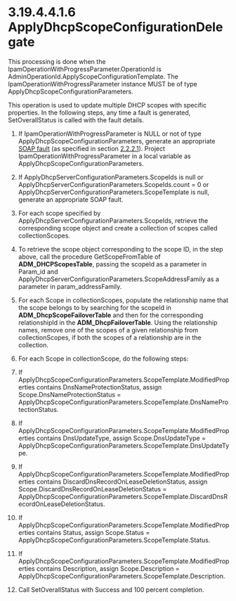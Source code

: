 <html dir="LTR" xmlns:mshelp="http://msdn.microsoft.com/mshelp" xmlns:ddue="http://ddue.schemas.microsoft.com/authoring/2003/5" xmlns:xlink="http://www.w3.org/1999/xlink" xmlns:tool="http://www.microsoft.com/tooltip">
 <body>
 <div id="header">
 <h1 class="heading">3.19.4.4.1.6 ApplyDhcpScopeConfigurationDelegate</h1>
 </div>
 <div id="mainSection">
 <div id="mainBody">
 <div id="allHistory" class="saveHistory"></div>
 <div id="sectionSection0" class="section" name="collapseableSection">
 

<p>This processing is done when the
IpamOperationWithProgressParameter.OperationId is
AdminOperationId.ApplyScopeConfigurationTemplate. The
IpamOperationWithProgressParameter instance MUST be of type
ApplyDhcpScopeConfigurationParameters. </p>

<p>This operation is used to update multiple DHCP scopes with
specific properties. In the following steps, any time a fault is generated,
SetOverallStatus is called with the fault details.</p>

<ol><li><p><span> </span>If
IpamOperationWithProgressParameter is NULL or not of type
ApplyDhcpScopeConfigurationParameters, generate an appropriate <a href="21b4a631-8f28-420f-822f-c5f879d5046e.md#gt_ec8728a8-1a75-426f-8767-aa1932c7c19f">SOAP fault</a> (as specified in
section <a href="a90ad88d-2468-4ac1-bbb9-8f921d15bbc8.md">2.2.2.1</a>).
Project IpamOperationWithProgressParameter in a local variable as
ApplyDhcpScopeConfigurationParameters.</p>

</li><li><p><span> </span>If
ApplyDhcpServerConfigurationParameters.ScopeIds is null or
ApplyDhcpServerConfigurationParameters.ScopeIds.count = 0 or
ApplyDhcpServerConfigurationParameters.ScopeTemplate is null, generate an
appropriate SOAP fault.</p>

</li><li><p><span> </span>For each scope
specified by ApplyDhcpServerConfigurationParameters.ScopeIds, retrieve the
corresponding scope object and create a collection of scopes called
collectionScopes.</p>

</li><li><p><span> </span>To retrieve the
scope object corresponding to the scope ID, in the step above, call the
procedure GetScopeFromTable of <b>ADM_DHCPScopesTable</b>, passing the scopeId
as a parameter in Param_id and
ApplyDhcpServerConfigurationParameters.ScopeAddressFamily as a parameter in
param_addressFamily.</p>

</li><li><p><span> </span>For each Scope
in collectionScopes, populate the relationship name that the scope belongs to
by searching for the scopeId in <b>ADM_DhcpScopeFailoverTable</b> and then for
the corresponding relationshipId in the <b>ADM_DhcpFailoverTable</b>. Using the
relationship names, remove one of the scopes of a given relationship from
collectionScopes, if both the scopes of a relationship are in the collection.</p>

</li><li><p><span> </span>For each Scope
in collectionScope, do the following steps:</p>

</li><li><p><span> </span>If
ApplyDhcpScopeConfigurationParameters.ScopeTemplate.ModifiedProperties contains
DnsNameProtectionStatus, assign Scope.DnsNameProtectionStatus =
ApplyDhcpScopeConfigurationParameters.ScopeTemplate.DnsNameProtectionStatus.</p>

</li><li><p><span> </span>If
ApplyDhcpScopeConfigurationParameters.ScopeTemplate.ModifiedProperties contains
DnsUpdateType, assign Scope.DnsUpdateType =
ApplyDhcpScopeConfigurationParameters.ScopeTemplate.DnsUpdateType.</p>

</li><li><p><span> </span>If
ApplyDhcpScopeConfigurationParameters.ScopeTemplate.ModifiedProperties contains
DiscardDnsRecordOnLeaseDeletionStatus, assign
Scope.DiscardDnsRecordOnLeaseDeletionStatus = ApplyDhcpScopeConfigurationParameters.ScopeTemplate.DiscardDnsRecordOnLeaseDeletionStatus.</p>

</li><li><p><span> </span>If
ApplyDhcpScopeConfigurationParameters.ScopeTemplate.ModifiedProperties contains
Status, assign Scope.Status =
ApplyDhcpScopeConfigurationParameters.ScopeTemplate.Status.</p>

</li><li><p><span> </span>If ApplyDhcpScopeConfigurationParameters.ScopeTemplate.ModifiedProperties
contains Description, assign Scope.Description =
ApplyDhcpScopeConfigurationParameters.ScopeTemplate.Description.</p>

</li><li><p><span> </span>Call SetOverallStatus with
Success and 100 percent completion.</p>

</li></ol>
 </div>
 </div>
 </div>
 </body>
</html>